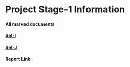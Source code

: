 # Project Stage-1 Information

#### All marked documents
#### [Set-I](./train)
#### [Set-J](./test)
#### Report Link
